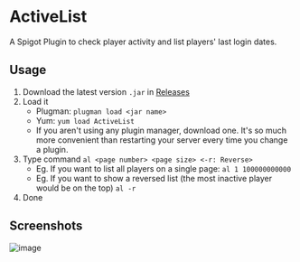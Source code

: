 # ActiveList
 A Spigot Plugin to check player activity and list players' last login dates.

## Usage

1. Download the latest version `.jar` in [Releases](https://github.com/hykilpikonna/ActiveList/releases)
2. Load it
   - Plugman: `plugman load <jar name>`
   - Yum: `yum load ActiveList`
   - If you aren't using any plugin manager, download one. It's so much more convenient than restarting your server every time you change a plugin.
3. Type command `al <page number> <page size> <-r: Reverse>`
   - Eg. If you want to list all players on a single page: `al 1 100000000000`
   - Eg. If you want to show a reversed list (the most inactive player would be on the top) `al -r`
4. Done

## Screenshots

![image](https://user-images.githubusercontent.com/22280294/110256924-6e138a00-7f69-11eb-9b76-bb38ce93e7e3.png)


